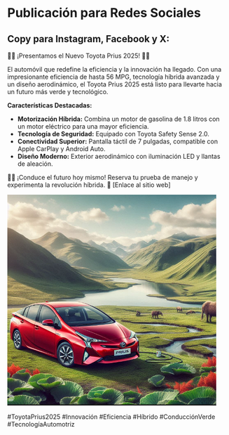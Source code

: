 # Publicación para Redes Sociales

## Copy para Instagram, Facebook y X:

🚗✨ ¡Presentamos el Nuevo Toyota Prius 2025! 🌿🔋

El automóvil que redefine la eficiencia y la innovación ha llegado. Con una impresionante eficiencia de hasta 56 MPG, tecnología híbrida avanzada y un diseño aerodinámico, el Toyota Prius 2025 está listo para llevarte hacia un futuro más verde y tecnológico.

**Características Destacadas:**
- **Motorización Híbrida:** Combina un motor de gasolina de 1.8 litros con un motor eléctrico para una mayor eficiencia.
- **Tecnología de Seguridad:** Equipado con Toyota Safety Sense 2.0.
- **Conectividad Superior:** Pantalla táctil de 7 pulgadas, compatible con Apple CarPlay y Android Auto.
- **Diseño Moderno:** Exterior aerodinámico con iluminación LED y llantas de aleación.

🌱🚀 ¡Conduce el futuro hoy mismo! Reserva tu prueba de manejo y experimenta la revolución híbrida. 🔗 [Enlace al sitio web]

![Prius2025-email](https://raw.githubusercontent.com/gileu97/ai-creativa-equipo-11-marketing/82cefee85e498c2cf027834419bd4654088cbc62/resources/Prius2025-social.png?token=AB2MDAEWSU2ZJI3P6R2ORPLGS4UOW)


#ToyotaPrius2025 #Innovación #Eficiencia #Híbrido #ConducciónVerde #TecnologíaAutomotriz
